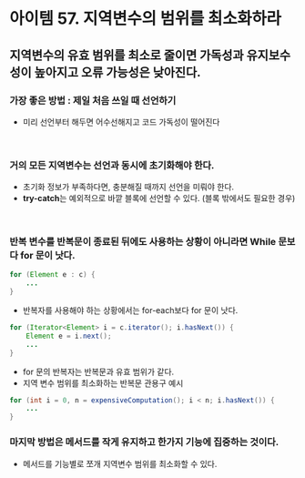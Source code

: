 # 아이템 57. 지역변수의 범위를 최소화하라

## 지역변수의 유효 범위를 최소로 줄이면 가독성과 유지보수성이 높아지고 오류 가능성은 낮아진다.


### 가장 좋은 방법 : 제일 처음 쓰일 때 선언하기
- 미리 선언부터 해두면 어수선해지고 코드 가독성이 떨어진다


<br>


### 거의 모든 지역변수는 선언과 동시에 초기화해야 한다.
- 초기화 정보가 부족하다면, 충분해질 때까지 선언을 미뤄야 한다.
- **try-catch**는 예외적으로 바깥 블록에 선언할 수 있다. (블록 밖에서도 필요한 경우) 


<br>


### 반복 변수를 반복문이 종료된 뒤에도 사용하는 상황이 아니라면 While 문보다 for 문이 낫다.
```java
for (Element e : c) {
    ...
}
```

- 반복자를 사용해야 하는 상황에서는 for-each보다 for 문이 낫다.
```java
for (Iterator<Element> i = c.iterator(); i.hasNext()) {
    Element e = i.next();
    ...
}
```

- for 문의 반복자는 반복문과 유효 범위가 같다.
- 지역 변수 범위를 최소화하는 반복문 관용구 예시
```java
for (int i = 0, n = expensiveComputation(); i < n; i.hasNext()) {
    ...
}
```

### 마지막 방법은 메서드를 작게 유지하고 한가지 기능에 집중하는 것이다.
- 메서드를 기능별로 쪼개 지역변수 범위를 최소화할 수 있다.


